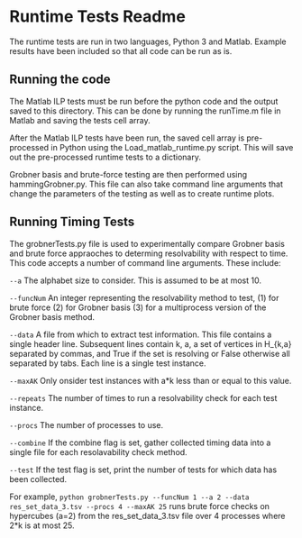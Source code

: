 # Runtime Tests Readme
The runtime tests are run in two languages, Python 3 and Matlab. Example results have been included so that all code can be run as is.

## Running the code
The Matlab ILP tests must be run before the python code and the output saved to this directory. This can be done by running the runTime.m file in Matlab and saving the tests cell array. 

After the Matlab ILP tests have been run, the saved cell array is pre-processed in Python using the Load_matlab_runtime.py script. This will save out the pre-processed runtime tests to a dictionary.

Grobner basis and brute-force testing are then performed using hammingGrobner.py. This file can also take command line arguments that change the parameters of the testing as well as to create runtime plots.

## Running Timing Tests
The grobnerTests.py file is used to experimentally compare Grobner basis and brute force appraoches to determing resolvability with respect to time. This code accepts a number of command line arguments. These include:

``--a`` The alphabet size to consider. This is assumed to be at most 10.

``--funcNum`` An integer representing the resolvability method to test, (1) for brute force (2) for Grobner basis (3) for a multiprocess version of the Grobner basis method.

``--data`` A file from which to extract test information. This file contains a single header line. Subsequent lines contain k, a, a set of vertices in H_{k,a} separated by commas, and True if the set is resolving or False otherwise all separated by tabs. Each line is a single test instance.

``--maxAK`` Only onsider test instances with a*k less than or equal to this value.

``--repeats`` The number of times to run a resolvability check for each test instance.

``--procs`` The number of processes to use.

``--combine`` If the combine flag is set, gather collected timing data into a single file for each resolavability check method.

``--test`` If the test flag is set, print the number of tests for which data has been collected.

For example, ``python grobnerTests.py --funcNum 1 --a 2 --data res_set_data_3.tsv --procs 4 --maxAK 25`` runs brute force checks on hypercubes (a=2) from the res_set_data_3.tsv file over 4 processes where 2*k is at most 25.


